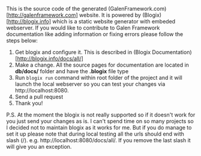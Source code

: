 This is the source code of the generated (GalenFramework.com)[http://galenframework.com] website. It is powered by (Blogix)[http://blogix.info] which is a static website generator with embeded webserver.
If you would like to contribute to Galen Framework documentation like adding information or fixing errors please follow the steps below:

1. Get blogix and configure it. This is described in (Blogix Documentation)[http://blogix.info/docs/all/]
2. Make a change. All the source pages for documentation are located in **db/docs/** folder and have the **.blogix** file type
3. Run ```blogix run``` command within root folder of the project and it will launch the local webserver so you can test your changes via http://localhost:8080.
4. Send a pull request
5. Thank you!

P.S. At the moment the blogix is not really supported so if it doesn't work for you just send your changes as is. I can't spend time on so many projects so I decided not to maintain blogix as it works for me. But if you do manage to set it up please note that during local testing all the urls should end with slash (/). e.g. http://localhost:8080/docs/all/. If you remove the last slash it will give you an exception.
